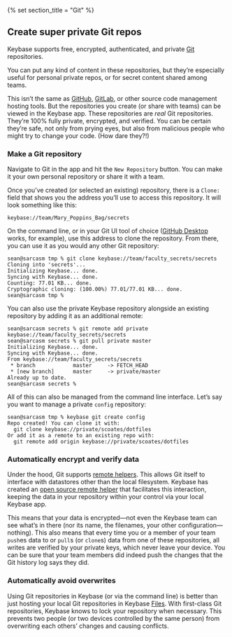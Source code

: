 {% set section_title = "Git" %}

## Create super private Git repos
Keybase supports free, encrypted, authenticated, and private [Git](https://git-scm.com/) repositories.

You can put any kind of content in these repositories, but they’re especially useful for personal private repos, or for secret content shared among teams. 

This isn’t the same as [GitHub](https://git-scm.com/), [GitLab](https://about.gitlab.com/), or other source code management hosting tools. But the repositories you create (or share with teams) can be viewed in the Keybase app. These repositories are *real* Git repositories. They’re 100% fully private, encrypted, and verified. You can be certain they’re safe, not only from prying eyes, but also from malicious people who might try to change your code. (How dare they?!)

### Make a Git repository
Navigate to Git in the app and hit the `New Repository` button. You can make it your own personal repository or share it with a team.

Once you’ve created (or selected an existing) repository, there is a `Clone:` field that shows you the address you’ll use to access this repository. It will look something like this:

```
keybase://team/Mary_Poppins_Bag/secrets
```

On the command line, or in your Git UI tool of choice ([GitHub Desktop](https://desktop.github.com/) works, for example),  use this address to clone the repository. From there, you can use it as you would any other Git repository:

```
sean@sarcasm tmp % git clone keybase://team/faculty_secrets/secrets
Cloning into 'secrets'...
Initializing Keybase... done.
Syncing with Keybase... done.
Counting: 77.01 KB... done.
Cryptographic cloning: (100.00%) 77.01/77.01 KB... done.
sean@sarcasm tmp %
```

You can also use the private Keybase repository alongside an existing repository by adding it as an additional remote:

```
sean@sarcasm secrets % git remote add private keybase://team/faculty_secrets/secrets
sean@sarcasm secrets % git pull private master
Initializing Keybase... done.
Syncing with Keybase... done.
From keybase://team/faculty_secrets/secrets
 * branch            master     -> FETCH_HEAD
 * [new branch]      master     -> private/master
Already up to date.
sean@sarcasm secrets %
```

All of this can also be managed from the command line interface. Let’s say you want to manage a private `config` repository:

```
sean@sarcasm tmp % keybase git create config
Repo created! You can clone it with:
  git clone keybase://private/scoates/dotfiles
Or add it as a remote to an existing repo with:
  git remote add origin keybase://private/scoates/dotfiles
```

### Automatically encrypt and verify data
Under the hood, Git supports [remote helpers](https://git-scm.com/docs/git-remote-helpers). This allows Git itself to interface with datastores other than the local filesystem. Keybase has created an [open source remote helper](https://github.com/keybase/client/tree/master/go/kbfs/kbfsgit/) that facilitates this interaction, keeping the data in your repository within your control via your local Keybase app.

This means that your data is encrypted—not even the Keybase team can see what’s in there (nor its name, the filenames, your other configuration—nothing). This also means that every time you or a member of your team `push`es data to or `pull`s (or `clone`s) data from one of these repositories, all writes are verified by your private keys, which never leave your device. You can be sure that your team members did indeed push the changes that the Git history log says they did.

### Automatically avoid overwrites 
Using Git repositories in Keybase (or via the command line) is better than just hosting your local Git repositories in Keybase [Files](/files). With first-class Git repositories, Keybase knows to lock your repository when necessary. This prevents two people (or two devices controlled by the same person) from overwriting each others’ changes and causing conflicts. 
